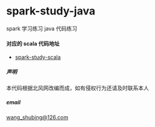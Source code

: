 # spark-study-java
spark 学习练习 java 代码练习

#### 对应的 scala 代码地址 
*  [spark-study-scala](https://github.com/wangshubing1/spark-study-scala)


##### 声明
本代码根据北风网改编而成，如有侵权行为还请及时联系本人

##### email

wang_shubing@126.com
